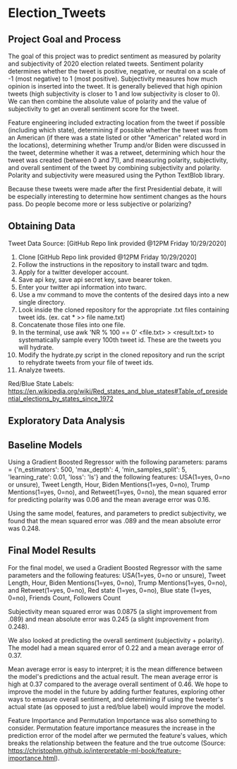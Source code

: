 # Election_Tweets

## Project Goal and Process

The goal of this project was to predict sentiment as measured by polarity and subjectivity of 2020 election related tweets. Sentiment polarity determines whether the tweet is positive, negative, or neutral on a scale of -1 (most negative) to 1 (most positive). Subjectivity measures how much opinion is inserted into the tweet. It is generally believed that high opinion tweets (high subjectivity is closer to 1 and low subjectivity is closer to 0). We can then combine the absolute value of polarity and the value of subjectivity to get an overall sentiment score for the tweet.

Feature engineering included extracting location from the tweet if possible (including which state), determining if possible whether the tweet was from an American (if there was a state listed or other "American" related word in the locations), determining whether Trump and/or Biden were discussed in the tweet, determine whether it was a retweet, determining which hour the tweet was created (between 0 and 71), and measuring polarity, subjectivity, and overall sentiment of the tweet by combining subjectivity and polarity. Polarity and subjectivity were measured using the Python TextBlob library.

Because these tweets were made after the first Presidential debate, it will be especially interesting to determine how sentiment changes as the hours pass. Do people become more or less subjective or polarizing?

## Obtaining Data
Tweet Data Source: [GitHub Repo link provided @12PM Friday 10/29/2020]
1. Clone [GitHub Repo link provided @12PM Friday 10/29/2020]
2. Follow the instructions in the repository to install twarc and tqdm.
3. Apply for a twitter developer account.
4. Save api key, save api secret key, save bearer token.
5. Enter your twitter api information into twarc.
6. Use a mv command to move the contents of the desired days into a new single directory.
7. Look inside the cloned repository for the appropriate .txt files containing tweet ids. (ex. cat * >> file name.txt)
8. Concatenate those files into one file.
9. In the terminal, use awk 'NR % 100 == 0' <file.txt> > <result.txt> to systematically sample every 100th tweet id. These are the tweets you will hydrate.
10. Modify the hydrate.py script in the cloned repository and run the script to rehydrate tweets from your file of tweet ids.
11. Analyze tweets.

Red/Blue State Labels: https://en.wikipedia.org/wiki/Red_states_and_blue_states#Table_of_presidential_elections_by_states_since_1972

## Exploratory Data Analysis

## Baseline Models

Using a Gradient Boosted Regressor with the following parameters:
params = {'n_estimators': 500,
          'max_depth': 4,
          'min_samples_split': 5,
          'learning_rate': 0.01,
          'loss': 'ls'}
and the following features: USA(1=yes, 0=no or unsure), Tweet Length, Hour, Biden Mentions(1=yes, 0=no), Trump Mentions(1=yes, 0=no), and Retweet(1=yes, 0=no),
the mean squared error for predicting polarity was 0.06 and the mean average error was 0.16.

Using the same model, features, and parameters to predict subjectivity, we found that the mean squared error was .089 and the mean absolute error was 0.248.

## Final Model Results

For the final model, we used a Gradient Boosted Regressor with the same parameters and the following features: USA(1=yes, 0=no or unsure), Tweet Length, Hour, Biden Mentions(1=yes, 0=no), Trump Mentions(1=yes, 0=no), and Retweet(1=yes, 0=no), Red state (1=yes, 0=no), Blue state (1=yes, 0=no), Friends Count, Followers Count


Subjectivity mean squared error was 0.0875 (a slight improvement from .089) and mean absolute error was 0.245 (a slight improvement from 0.248).

We also looked at predicting the overall sentiment (subjectivity + polarity). The model had a mean squared error of 0.22 and a mean average error of 0.37.

Mean average error is easy to interpret; it is the mean difference between the model's predictions and the actual result. The mean average error is high at 0.37 compared to the average overall sentiment of 0.46. We hope to improve the model in the future by adding further features, exploring other ways to emasure overall sentiment, and determining if using the tweeter's actual state (as opposed to just a red/blue label) would improve the model.

Feature Importance and Permutation Importance was also something to consider. Permutation feature importance measures the increase in the prediction error of the model after we permuted the feature's values, which breaks the relationship between the feature and the true outcome (Source: https://christophm.github.io/interpretable-ml-book/feature-importance.html). 


